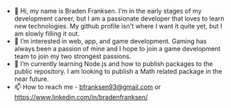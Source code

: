 - 👋 Hi, my name is Braden Franksen. I'm in the early stages of my development career, but I am a passionate developer that loves to learn new technologies. My github profile isn't where I want it quite yet, but I am slowly filling it out.
- 👀 I’m interested in web, app, and game development. Gaming has always been a passion of mine and I hope to join a game development team to join my two strongest passions.
- 🌱 I’m currently learning Node.js and how to publish packages to the public repository. I am looking to publish a Math related package in the near future. 
- 📫 How to reach me - bfranksen93@gmail.com or https://www.linkedin.com/in/bradenfranksen/

<!---
bfranksen/bfranksen is a ✨ special ✨ repository because its `README.md` (this file) appears on your GitHub profile.
You can click the Preview link to take a look at your changes.
--->
